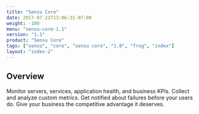 ```yaml
---
title: "Sensu Core"
date: 2017-07-21T13:06:31-07:00
weight: -100
menu: "sensu-core-1.1"
version: "1.1"
product: "Sensu Core"
tags: ["sensu", "core", "sensu core", "1.0", "frog", "index"]
layout: "index-2"
---
```


## Overview
Monitor servers, services, application health, and business KPIs. Collect and analyze custom metrics. Get notified about failures before your users do. Give your business the competitive advantage it deserves.
